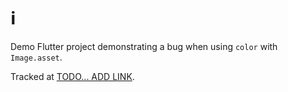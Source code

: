 # ℹ️

Demo Flutter project demonstrating a bug when using `color` with `Image.asset`.

Tracked at [TODO... ADD LINK](https://github.com).
